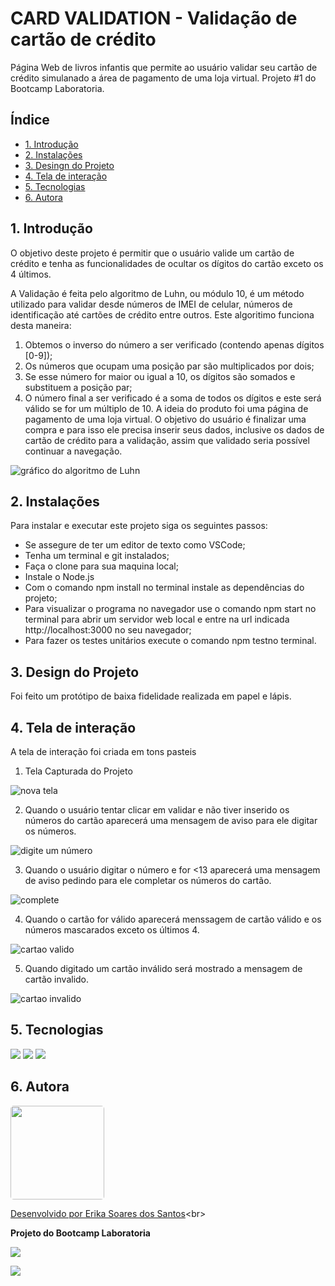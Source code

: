 # CARD VALIDATION - Validação de cartão de crédito

Página Web de livros infantis que permite ao usuário validar seu cartão de crédito simulanado a área de pagamento de uma loja virtual.
Projeto #1 do Bootcamp Laboratoria.

## Índice

- [1. Introdução](#1-Introdução)
- [2. Instalações](#2-instalações)
- [3. Desingn do Projeto](#3-design-do-Projeto)
- [4. Tela de interação](#4-tela-de-interação)
- [5. Tecnologias](#6-tecnologias)
- [6. Autora](#7-autora)

## 1. Introdução

O objetivo deste projeto é permitir que o usuário valide um cartão de crédito e tenha as funcionalidades de ocultar os dígitos do cartão exceto os 4 últimos.

A Validação é feita pelo algoritmo de Luhn, ou módulo 10, é um método utilizado para validar desde números de IMEI de celular, números de identificação até cartões de crédito entre outros. Este algoritimo funciona desta maneira:

1. Obtemos o inverso do número a ser verificado (contendo apenas dígitos [0-9]);
2. Os números que ocupam uma posição par são multiplicados por dois;
3. Se esse número for maior ou igual a 10, os dígitos são somados e substituem a posição par;
4. O número final a ser verificado é a soma de todos os dígitos e este será válido se for um múltiplo de 10.
   A ideia do produto foi uma página de pagamento de uma loja virtual. O objetivo do usuário é finalizar uma compra e para isso ele precisa inserir seus dados, inclusive os dados de cartão de crédito para a validação, assim que validado seria possível continuar a navegação.

![gráfico do algoritmo de
Luhn](https://www.101computing.net/wp/wp-content/uploads/Luhn-Algorithm.png)

## 2. Instalações

Para instalar e executar este projeto siga os seguintes passos:

- Se assegure de ter um editor de texto como VSCode;
- Tenha um terminal e git instalados;
- Faça o clone para sua maquina local;
- Instale o Node.js
- Com o comando npm install no terminal instale as dependências do projeto;
- Para visualizar o programa no navegador use o comando npm start no terminal para abrir um servidor web local e entre na url indicada http://localhost:3000 no seu navegador;
- Para fazer os testes unitários execute o comando npm testno terminal.

## 3. Design do Projeto

Foi feito um protótipo de baixa fidelidade realizada em papel e lápis.

## 4. Tela de interação

A tela de interação foi criada em tons pasteis 

1. Tela Capturada do Projeto

![nova tela](https://user-images.githubusercontent.com/109056305/217069494-8e3f1516-5e78-4869-8176-d8e34949565d.jpg)

2. Quando o usuário tentar clicar em validar e não tiver inserido os números do cartão aparecerá uma mensagem de aviso para ele digitar os números.

![digite um número](https://user-images.githubusercontent.com/109056305/217069478-27c82827-e5d0-4661-bda1-2f1526695890.jpg)

3. Quando o usuário digitar o número e for <13 aparecerá uma mensagem de aviso pedindo para ele completar os números do cartão.

![complete](https://user-images.githubusercontent.com/109056305/217069470-81ddf362-697d-4ab0-8df1-c54a6962d28e.jpg)

4. Quando o cartão for válido aparecerá menssagem de cartão válido e os números mascarados exceto os últimos 4.

![cartao valido](https://user-images.githubusercontent.com/109056305/217069467-f9083277-40ba-4838-8cd1-644ada9a7395.jpg)

5. Quando digitado um cartão inválido será mostrado a mensagem de cartão invalido.

![cartao invalido](https://user-images.githubusercontent.com/109056305/217069457-305bedb0-ce8d-4ff7-903a-38d2b8dbe7cd.jpg)


## 5. Tecnologias

<img src="https://img.shields.io/badge/HTML5-E34F26?style=for-the-badge&logo=html5&logoColor=white">

<img src="https://img.shields.io/badge/CSS-239120?&style=for-the-badge&logo=css3&logoColor=white">

<img src="https://img.shields.io/badge/JavaScript-323330?style=for-the-badge&logo=javascript&logoColor=F7DF1E">


## 6. Autora

<div>
   <img height="150" widtht="150" style="border-radius:5px;" src="https://user-images.githubusercontent.com/109056305/217401080-8b2dff1e-f6c4-4b62-96bc-d79ee4c88e60.jpeg">
</div>


[Desenvolvido por Erika Soares dos Santos]("https://github.com/euerika/SAP009-card-validation")<br>

**Projeto do Bootcamp Laboratoria**

 

<a href="https://www.linkedin.com/in/erika-soares-dos-santos-54674b178/" target="_blank"><img src="https://img.shields.io/badge/-LinkedIn-%230077B5?style=for-the-badge&logo=linkedin&logoColor=white">

</a><a href = "mailto:erikasoares1209@gmail.com" target="_blank"><img src="https://img.shields.io/badge/Gmail-D14836?style=for-the-badge&logo=gmail&logoColor=white">